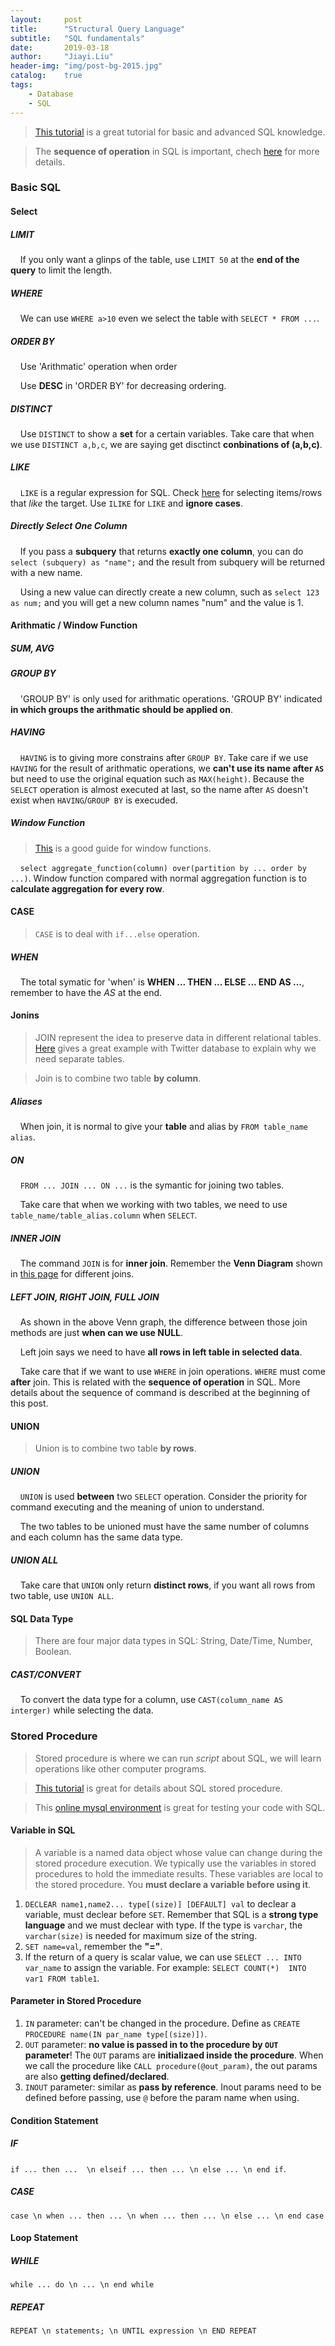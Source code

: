 ```yaml
---
layout:     post
title:      "Structural Query Language"
subtitle:   "SQL fundamentals"
date:       2019-03-18
author:     "Jiayi.Liu"
header-img: "img/post-bg-2015.jpg"
catalog: 	true
tags:
    - Database
    - SQL
---
```


> [This tutorial](https://mode.com/sql-tutorial/) is a great tutorial for basic and advanced SQL knowledge.

> The **sequence of operation** in SQL is important, chech [here](https://www.eversql.com/sql-order-of-operations-sql-query-order-of-execution/) for more details.

### Basic SQL

#### Select

##### LIMIT

&nbsp;&nbsp;&nbsp;&nbsp;If you only want a glinps of the table, use `LIMIT 50` at the **end of the query** to limit the length.

##### WHERE

&nbsp;&nbsp;&nbsp;&nbsp;We can use `WHERE a>10` even we select the table with `SELECT * FROM ...`.

##### ORDER BY

&nbsp;&nbsp;&nbsp;&nbsp;Use 'Arithmatic' operation when order

&nbsp;&nbsp;&nbsp;&nbsp;Use **DESC** in 'ORDER BY' for decreasing ordering.

##### DISTINCT

&nbsp;&nbsp;&nbsp;&nbsp;Use `DISTINCT` to show a **set** for a certain variables. Take care that when we use `DISTINCT a,b,c`, we are saying get disctinct **conbinations of (a,b,c)**.

##### LIKE

&nbsp;&nbsp;&nbsp;&nbsp;`LIKE` is a regular expression for SQL. Check [here](https://mode.com/sql-tutorial/sql-like/) for selecting items/rows that *like* the target. Use `ILIKE` for `LIKE` and **ignore cases**.

##### Directly Select One Column

&nbsp;&nbsp;&nbsp;&nbsp;If you pass a **subquery** that returns **exactly one column**, you can do `select (subquery) as "name";` and the result from subquery will be returned with a new name.

&nbsp;&nbsp;&nbsp;&nbsp;Using a new value can directly create a new column, such as `select 123 as num;` and you will get a new column names "num" and the value is 1.

#### Arithmatic / Window Function

##### SUM, AVG

##### GROUP BY

&nbsp;&nbsp;&nbsp;&nbsp;'GROUP BY' is only used for arithmatic operations. 'GROUP BY' indicated **in which groups the arithmatic should be applied on**.

##### HAVING

&nbsp;&nbsp;&nbsp;&nbsp;`HAVING` is to giving more constrains after `GROUP BY`. Take care if we use `HAVING` for the result of arithmatic operations, we **can't use its name after `AS`** but need to use the original equation such as `MAX(height)`. Because the `SELECT` operation is almost executed at last, so the name after `AS` doesn't exist when `HAVING`/`GROUP BY` is execuded.

##### Window Function

> [This](https://mysqlserverteam.com/mysql-8-0-2-introducing-window-functions/) is a good guide for window functions.

&nbsp;&nbsp;&nbsp;&nbsp;`select aggregate_function(column) over(partition by ... order by ...)`. Window function compared with normal aggregation function is to **calculate aggregation for every row**.

#### CASE

> `CASE` is to deal with `if...else` operation.

##### WHEN

&nbsp;&nbsp;&nbsp;&nbsp;The total symatic for 'when' is **WHEN ... THEN ... ELSE ... END AS ...**, remember to have the *AS* at the end.

#### Jonins

> JOIN represent the idea to preserve data in different relational tables. [Here](https://mode.com/sql-tutorial/sql-joins/) gives a great example with Twitter database to explain why we need separate tables.

> Join is to combine two table **by column**.

##### Aliases

&nbsp;&nbsp;&nbsp;&nbsp;When join, it is normal to give your **table** and alias by `FROM table_name alias`.

##### ON

&nbsp;&nbsp;&nbsp;&nbsp;`FROM ... JOIN ... ON ...` is the symantic for joining two tables.

&nbsp;&nbsp;&nbsp;&nbsp;Take care that when we working with two tables, we need to use `table_name/table_alias.column` when `SELECT`.

##### INNER JOIN

&nbsp;&nbsp;&nbsp;&nbsp;The command `JOIN` is for **inner join**. Remember the **Venn Diagram** shown in [this page](https://mode.com/sql-tutorial/sql-outer-joins/) for different joins.

##### LEFT JOIN, RIGHT JOIN, FULL JOIN

&nbsp;&nbsp;&nbsp;&nbsp;As shown in the above Venn graph, the difference between those join methods are just **when can we use NULL**.

&nbsp;&nbsp;&nbsp;&nbsp;Left join says we need to have **all rows in left table in selected data**.

&nbsp;&nbsp;&nbsp;&nbsp;Take care that if we want to use `WHERE` in join operations. `WHERE` must come **after** join. This is related with the **sequence of operation** in SQL. More details about the sequence of command is described at the beginning of this post.

#### UNION

> Union is to combine two table **by rows**.

##### UNION

&nbsp;&nbsp;&nbsp;&nbsp;`UNION` is used **between** two `SELECT` operation. Consider the priority for command executing and the meaning of union to understand.

&nbsp;&nbsp;&nbsp;&nbsp;The two tables to be unioned must have the same number of columns and each column has the same data type.

##### UNION ALL

&nbsp;&nbsp;&nbsp;&nbsp;Take care that `UNION` only return **distinct rows**, if you want all rows from two table, use `UNION ALL`.

#### SQL Data Type

> There are four major data types in SQL: String, Date/Time, Number, Boolean.

##### CAST/CONVERT

&nbsp;&nbsp;&nbsp;&nbsp;To convert the data type for a column, use `CAST(column_name AS interger)` while selecting the data.

### Stored Procedure

> Stored procedure is where we can run *script* about SQL, we will learn operations like other computer programs.

> [This tutorial](http://www.mysqltutorial.org/getting-started-with-mysql-stored-procedures.aspx) is great for details about SQL stored procedure.

> This [online mysql environment](https://paiza.io/projects/3VqYy5oRntGmNgkMPNhtcQ?language=mysql) is great for testing your code with SQL.

#### Variable in SQL

> A variable is a named data object whose value can change during the stored procedure execution. We typically use the variables in stored procedures to hold the immediate results. These variables are local to the stored procedure. You **must declare a variable before using it**.

1. `DECLEAR name1,name2... type[(size)] [DEFAULT] val` to declear a variable, must declear before `SET`. Remember that SQL is a **strong type language** and we must declear with type. If the type is `varchar`, the `varchar(size)` is needed for maximum size of the string.
2. `SET name=val`, remember the **"="**.
3. If the return of a query is scalar value, we can use `SELECT ... INTO var_name` to assign the variable. For example: `SELECT COUNT(*)  INTO var1 FROM table1`.

#### Parameter in Stored Procedure

1. `IN` parameter: can't be changed in the procedure. Define as `CREATE PROCEDURE name(IN par_name type[(size)])`.
2. `OUT` parameter: **no value is passed in to the procedure by `OUT` parameter**! The `OUT` params are **initializaed inside the procedure**. When we call the procedure like `CALL procedure(@out_param)`, the out params are also **getting defined/declared**.
3. `INOUT` parameter: similar as **pass by reference**. Inout params need to be defined before passing, use `@` before the param name when using.

#### Condition Statement

##### IF

`if ... then ...  \n elseif ... then ... \n else ... \n end if`.

##### CASE

`case \n when ... then ... \n when ... then ... \n else ... \n end case`

#### Loop Statement

##### WHILE

`while ... do \n ... \n end while`

##### REPEAT

`REPEAT \n
 statements; \n
UNTIL expression \n
END REPEAT`